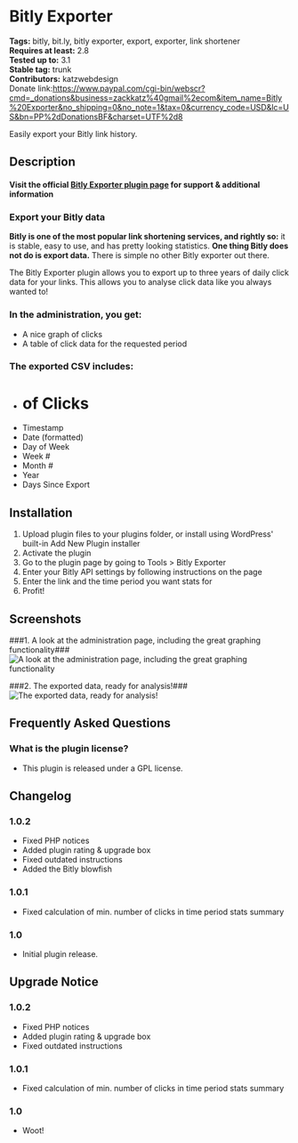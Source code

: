 # Bitly Exporter #
**Tags:** bitly, bit.ly, bitly exporter, export, exporter, link shortener  
**Requires at least:** 2.8  
**Tested up to:** 3.1  
**Stable tag:** trunk  
**Contributors:** katzwebdesign  
Donate link:https://www.paypal.com/cgi-bin/webscr?cmd=_donations&business=zackkatz%40gmail%2ecom&item_name=Bitly%20Exporter&no_shipping=0&no_note=1&tax=0&currency_code=USD&lc=US&bn=PP%2dDonationsBF&charset=UTF%2d8

Easily export your Bitly link history.

## Description ##
<h4>Visit the official <a href="http://www.seodenver.com/bitly-exporter/">Bitly Exporter plugin page</a> for support & additional information</h4>

### Export your Bitly data

**Bitly is one of the most popular link shortening services, and rightly so:** it is stable, easy to use, and has pretty looking statistics. <strong>One thing Bitly does not do is export data.</strong> There is simple no other Bitly exporter out there.  

The Bitly Exporter plugin allows you to export up to three years of daily click data for your links. This allows you to analyse click data like you always wanted to!

### In the administration, you get:

* A nice graph of clicks
* A table of click data for the requested period

### The exported CSV includes:

* # of Clicks
* Timestamp
* Date (formatted)
* Day of Week
* Week #
* Month #
* Year
* Days Since Export

## Installation ##

1. Upload plugin files to your plugins folder, or install using WordPress' built-in Add New Plugin installer
1. Activate the plugin
1. Go to the plugin page by going to Tools > Bitly Exporter
1. Enter your Bitly API settings by following instructions on the page
1. Enter the link and the time period you want stats for
1. Profit!

## Screenshots ##

###1. A look at the administration page, including the great graphing functionality###
![A look at the administration page, including the great graphing functionality](http://s.wordpress.org/extend/plugins/bitly-exporter/screenshot-1.png)

###2. The exported data, ready for analysis!###
![The exported data, ready for analysis!](http://s.wordpress.org/extend/plugins/bitly-exporter/screenshot-2.png)


## Frequently Asked Questions ##

### What is the plugin license? ###

* This plugin is released under a GPL license.

## Changelog ##

### 1.0.2 ###
* Fixed PHP notices
* Added plugin rating & upgrade box
* Fixed outdated instructions
* Added the Bitly blowfish

### 1.0.1 ###
* Fixed calculation of min. number of clicks in time period stats summary

### 1.0 ###
* Initial plugin release.

## Upgrade Notice ##

### 1.0.2 ###
* Fixed PHP notices
* Added plugin rating & upgrade box
* Fixed outdated instructions

### 1.0.1 ###
* Fixed calculation of min. number of clicks in time period stats summary

### 1.0 ###
* Woot!